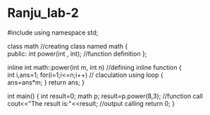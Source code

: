 # Ranju_lab-2



#include <iostream>
using namespace std;

class math                                      //creating class named math
{                     
    public:
    int power(int , int);                      //function definition
};

inline int math::power(int m, int n)          //defining inline function 
    {                                  
        int i,ans=1;
        for(i=1;i<=n;i++)                       // claculation using loop
        {                
            ans=ans*m;
        }
        return ans;
    }   
    
int main()
{
    int result=0;
    math p;
    result=p.power(8,3);                        //function call
    cout<<"The result is:"<<result;     //output calling
    return 0;
}
